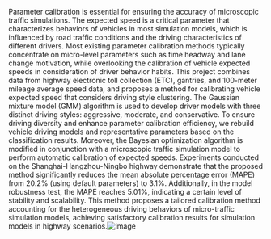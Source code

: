 Parameter calibration is essential for ensuring the accuracy of microscopic traffic simulations. The expected speed is a critical parameter that characterizes behaviors of vehicles in most simulation models, which is influenced by road traffic conditions and the driving characteristics of different drivers. Most existing parameter calibration methods typically concentrate on micro-level parameters such as time headway and lane change motivation, while overlooking the calibration of vehicle expected speeds in consideration of driver behavior habits. This project combines data from highway electronic toll collection (ETC), gantries, and 100-meter mileage average speed data, and proposes a method for calibrating vehicle expected speed that considers driving style clustering. The Gaussian mixture model (GMM) algorithm is used to develop driver models with three distinct driving styles: aggressive, moderate, and conservative. To ensure driving diversity and enhance parameter calibration efficiency, we rebuild vehicle driving models and representative parameters based on the classification results. Moreover, the Bayesian optimization algorithm is modified in conjunction with a microscopic traffic simulation model to perform automatic calibration of expected speeds. Experiments conducted on the Shanghai-Hangzhou-Ningbo highway demonstrate that the proposed method significantly reduces the mean absolute percentage error (MAPE) from 20.2% (using default parameters) to 3.1%. Additionally, in the model robustness test, the MAPE reaches 5.01%, indicating a certain level of stability and scalability. This method proposes a tailored calibration method accounting for the heterogeneous driving behaviors of micro-traffic simulation models,  achieving satisfactory calibration results for  simulation models in highway scenarios.![image](https://github.com/user-attachments/assets/75bd518e-1a60-46b8-a423-dd7e2c9f5190)
